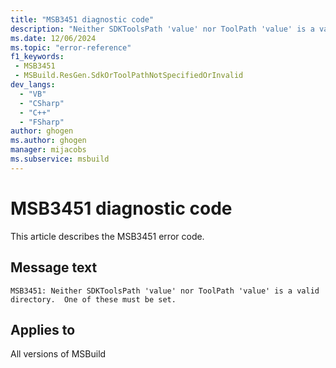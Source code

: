 ```yaml
---
title: "MSB3451 diagnostic code"
description: "Neither SDKToolsPath 'value' nor ToolPath 'value' is a valid directory.  One of these must be set."
ms.date: 12/06/2024
ms.topic: "error-reference"
f1_keywords:
 - MSB3451
 - MSBuild.ResGen.SdkOrToolPathNotSpecifiedOrInvalid
dev_langs:
  - "VB"
  - "CSharp"
  - "C++"
  - "FSharp"
author: ghogen
ms.author: ghogen
manager: mijacobs
ms.subservice: msbuild
---
```


# MSB3451 diagnostic code

<!-- :::ErrorDefinitionDescription::: -->
<!-- :::editable-content name="introDescription"::: -->
This article describes the MSB3451 error code.
<!-- :::editable-content-end::: -->

## Message text

```output
MSB3451: Neither SDKToolsPath 'value' nor ToolPath 'value' is a valid directory.  One of these must be set.
```

<!-- :::editable-content name="postOutputDescription"::: -->
<!--
{StrBegin="MSB3451: "}
-->
<!-- :::editable-content-end::: -->
<!-- :::ErrorDefinitionDescription-end::: -->

## Applies to

All versions of MSBuild
